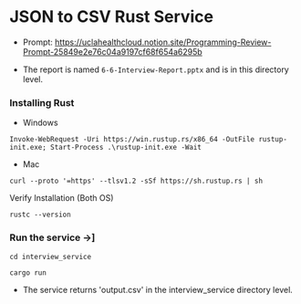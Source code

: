 # JSON to CSV Rust Service 

+ Prompt: https://uclahealthcloud.notion.site/Programming-Review-Prompt-25849e2e76c04a9197cf68f654a6295b

+ The report is named `6-6-Interview-Report.pptx` and is in this directory level.

### Installing Rust 

+ Windows

```Invoke-WebRequest -Uri https://win.rustup.rs/x86_64 -OutFile rustup-init.exe; Start-Process .\rustup-init.exe -Wait```

+ Mac

```curl --proto '=https' --tlsv1.2 -sSf https://sh.rustup.rs | sh```

Verify Installation (Both OS)

```rustc --version```

### Run the service ->]

```cd interview_service```

```cargo run```

+ The service returns 'output.csv' in the interview_service directory level.
